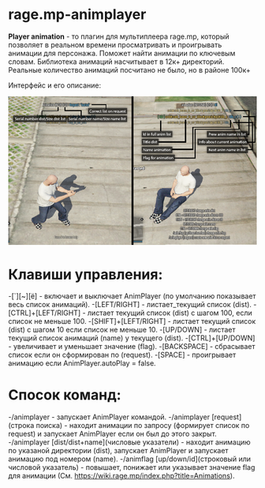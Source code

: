# rage.mp-animplayer
**Player animation** - то плагин для мультиплеера rage.mp, который позволяет в реальном времени просматривать и проигрывать анимации для персонажа.
Поможет найти анимации по ключевым словам. Библиотека анимаций насчитывает в 12к+ директорий. Реальные количество анимаций посчитано не было, но в районе 100к+

Интерфейс и его описание:

![Иллюстрация интерфейса с кратким описанием](https://github.com/TurEduard/rage.mp-animplayer/blob/master/gui.png)

Клавиши управления:
=====================
-[\`][\~][ё] - включает и выключает AnimPlayer (по умолчанию показывает весь список анимаций).
-[LEFT/RIGHT] - листает_текущий список (dist).
-[CTRL]+[LEFT/RIGHT] -  листает текущий список (dist) с шагом 100, если список не меньше 100.
-[SHIFT]+[LEFT/RIGHT] - листает текущий список (dist) с шагом 10 если список не меньше 10.
-[UP/DOWN] - листает текущий список анимаций (name) у текущего (dist).
-[CTRL]+[UP/DOWN] - увеличивает и уменьшает значение (flag).
-[BACKSPACE] - сбрасывает список если он сформирован по (request).
-[SPACE] - проигрывает анимацию если AnimPlayer.autoPlay = false.

Спосок команд:
=====================
-/animplayer - запускает AnimPlayer командой.
-/animplayer [request]\(строка поиска\) - находит анимации по запросу (формирует список по request) и запускает AnimPlayer если он был до этого закрыт.
-/animplayer [dist/dist+name]\(числовые указатели\) - находит анимацию по указаной директории (dist), запускает AnimPlayer и запускает анимацию под номером (name).
-/animflag [up/down/id]\(строковый или числовой указатель\) - повышает, понижает или указывает значение flag для анимации (См. <https://wiki.rage.mp/index.php?title=Animations>).


